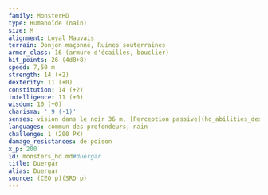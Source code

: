 ```yaml
---
family: MonsterHD
type: Humanoïde (nain)
size: M
alignment: Loyal Mauvais
terrain: Donjon maçonné, Ruines souterraines
armor_class: 16 (armure d'écailles, bouclier)
hit_points: 26 (4d8+8)
speed: 7,50 m
strength: 14 (+2)
dexterity: 11 (+0)
constitution: 14 (+2)
intelligence: 11 (+0)
wisdom: 10 (+0)
charisma: ' 9 (-1)'
senses: vision dans le noir 36 m, [Perception passive](hd_abilities_dexterity_perception_passive.md) 10
languages: commun des profondeurs, nain
challenge: 1 (200 PX)
damage_resistances: de poison
x_p: 200
id: monsters_hd.md#duergar
title: Duergar
alias: Duergar
source: (CEO p)(SRD p)
---
```


